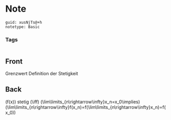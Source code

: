 # Note
```
guid: xusNjTs@+h
notetype: Basic
```

### Tags
```
```

## Front
Grenzwert Definition der Stetigkeit

## Back
\(f(x)\) stetig \(\iff\)
\(\lim\limits_{n\rightarrow\infty}x_n=x_0\implies\)
\(\lim\limits_{n\rightarrow\infty}f(x_n)=f(\lim\limits_{n\rightarrow\infty}x_n)=f(x_0)\)
